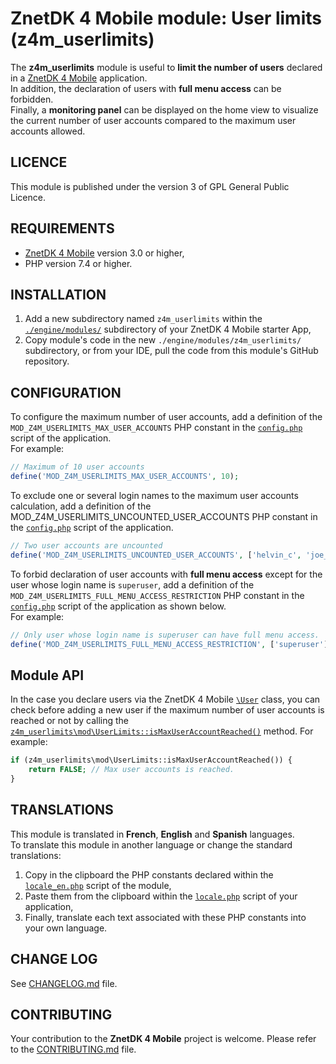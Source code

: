 # ZnetDK 4 Mobile module: User limits (z4m_userlimits)
The **z4m_userlimits** module is useful to **limit the number of users** declared in a [ZnetDK 4 Mobile](/../../../znetdk4mobile) application.  
In addition, the declaration of users with **full menu access** can be forbidden.  
Finally, a **monitoring panel** can be displayed on the home view to visualize the current number of user accounts compared to the maximum user accounts allowed.

## LICENCE
This module is published under the version 3 of GPL General Public Licence.

## REQUIREMENTS
- [ZnetDK 4 Mobile](/../../../znetdk4mobile) version 3.0 or higher,
- PHP version 7.4 or higher.

## INSTALLATION
1. Add a new subdirectory named `z4m_userlimits` within the
[`./engine/modules/`](/../../../znetdk4mobile/tree/master/engine/modules/) subdirectory of your
ZnetDK 4 Mobile starter App,
2. Copy module's code in the new `./engine/modules/z4m_userlimits/` subdirectory,
or from your IDE, pull the code from this module's GitHub repository.

## CONFIGURATION
To configure the maximum number of user accounts, add a definition of the `MOD_Z4M_USERLIMITS_MAX_USER_ACCOUNTS` PHP constant in the [`config.php`](/../../../znetdk4mobile/blob/master/applications/default/app/config.php) script of the application.  
For example:
```php
// Maximum of 10 user accounts
define('MOD_Z4M_USERLIMITS_MAX_USER_ACCOUNTS', 10);
```
To exclude one or several login names to the maximum user accounts calculation, add a definition of the MOD_Z4M_USERLIMITS_UNCOUNTED_USER_ACCOUNTS PHP constant in the [`config.php`](/../../../znetdk4mobile/blob/master/applications/default/app/config.php) script of the application.  
```php
// Two user accounts are uncounted
define('MOD_Z4M_USERLIMITS_UNCOUNTED_USER_ACCOUNTS', ['helvin_c', 'joe_logan']);
```
To forbid declaration of user accounts with **full menu access** except for the user whose login name is `superuser`, add a definition of the `MOD_Z4M_USERLIMITS_FULL_MENU_ACCESS_RESTRICTION` PHP constant in the [`config.php`](/../../../znetdk4mobile/blob/master/applications/default/app/config.php) script of the application as shown below.  
For example:
```php
// Only user whose login name is superuser can have full menu access.
define('MOD_Z4M_USERLIMITS_FULL_MENU_ACCESS_RESTRICTION', ['superuser']);
```
## Module API
In the case you declare users via the ZnetDK 4 Mobile [`\User`](/../../../znetdk4mobile/tree/master/engine/core/User.php) class, you can check before adding a new user if the maximum number of user accounts is reached or not by calling the [`z4m_userlimits\mod\UserLimits::isMaxUserAccountReached()`](mod/UserLimits.php) method.
For example:
```php
if (z4m_userlimits\mod\UserLimits::isMaxUserAccountReached()) {
    return FALSE; // Max user accounts is reached.
}
```

## TRANSLATIONS ##
This module is translated in **French**, **English** and **Spanish** languages.  
To translate this module in another language or change the standard translations:
1. Copy in the clipboard the PHP constants declared within the 
[`locale_en.php`](mod/lang/locale_en.php) script of the module,
2. Paste them from the clipboard within the
[`locale.php`](/../../../znetdk4mobile/blob/master/applications/default/app/lang/locale.php) script of your application,   
3. Finally, translate each text associated with these PHP constants into your own language.

## CHANGE LOG
See [CHANGELOG.md](CHANGELOG.md) file.

## CONTRIBUTING
Your contribution to the **ZnetDK 4 Mobile** project is welcome. Please refer to the [CONTRIBUTING.md](https://github.com/pascal-martinez/znetdk4mobile/blob/master/CONTRIBUTING.md) file.
